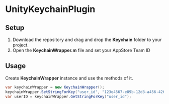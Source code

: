 # UnityKeychainPlugin

## Setup
1. Download the repository and drag and drop the **Keychain** folder to your project.
2. Open the **KeychainWrapper.m** file and set your AppStore Team ID

## Usage

Create **KeychainWrapper** instance and use the methods of it.

```c#
var keychainWrapper = new KeychainWrapper();
keychainWrapper.SetStringForKey("user_id", "123e4567-e89b-12d3-a456-426614174000");
var userID = keychainWrapper.GetStringForKey("user_id");
```

